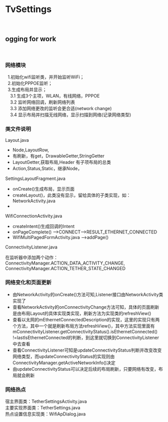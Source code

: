 # TvSettings
<br/>
    <h2>ogging for work</h2>
<br/>
<h3>网络模块</h3>
&nbsp;&nbsp;1.初始化wifi监听类，并开始监听WiFi；<br/>
&nbsp;&nbsp;2.初始化PPPOE监听；<br/>
&nbsp;&nbsp;3.生成布局并显示；<br/>
&nbsp;&nbsp;&nbsp;&nbsp;3.1 生成3个主项，WLAN，有线网络，PPPOE<br/>
&nbsp;&nbsp;&nbsp;&nbsp;3.2 监听网络回调，刷新网络列表<br/>
&nbsp;&nbsp;&nbsp;&nbsp;3.3 添加网络更改的监听会更合适(network change)<br/>
&nbsp;&nbsp;&nbsp;&nbsp;3.4 显示布局并扫描无线网络，显示扫描到网络(记录网络类型)<br/>
<h3>类文件说明</h3>
    Layout.java<br/>
        <ul>
            <li>Node,LayoutRow,</li>
            <li>有刷新，有get，DrawableGetter,StringGetter </li>
            <li>LayoutGetter,获取布局,Header 有子项布局的总类 </li>
            <li>Action,Status,Static，继承Node，</li>
        </ul>
    SettingsLayoutFragment.java <br/>
    <ul>
        <li>onCreate()生成布局，显示页面</li>
        <li>createLayout()，此类没有显示，留给具体的子类实现，如：NetworkActivity.java</li>
        <li></li>
    </ul>
    WifiConnectionActivity.java <br/>
    <ul>
        <li>createIntent()生成回调的Intent</li>
        <li>onPageComplete() -->CONNECT-->RESULT_ETHERNET_CONNECTED</li>
        <li>WifiMultiPagedFormActivity.java -->addPage()</li>
    </ul>
    ConnectivityListener.java<br/>
    <p>
        在监听器中添加两个动作：<br/>
        ConnectivityManager.ACTION_DATA_ACTIVITY_CHANGE,<br/>
        ConnectivityManager.ACTION_TETHER_STATE_CHANGED
    </p>
    <h3>网络变化和页面更新</h3>
    <ul>
        <li>由NetworkActivity的onCreate()方法可知,Listener接口由NetworkActivity类实现了</li>
        <li>查看NetworkActivity的onConnectivityChange方法可知，具体的页面刷新是由布局Layout的具体实现类实现，刷新方法为实现类的refreshView()</li>
        <li>查看以太网的mEthernetConnectedDescription的实现，这里的实现只有两个方法，其中一个就是刷新布局方法refreshView()，其中方法实现里面有mConnectivityListener.getConnectivityStatus().isEthernetConnected() !=lastIsEthernetConnected的判断，到这里就切换到ConnectivityListener中去查看</li>
        <li>查看ConnectivityListener可知是updateConnectivityStatus判断并改变改变网络类型，而updateConnectivityStatus的实现则由ConnectivityManager.getActiveNetworkInfo()决定</li>
        <li>由updateConnectivityStatus可以决定后续的布局刷新，只要网络有改变，布局就会刷新</li>
    </ul>

<h3>网络热点</h3>
<p>
    宿主界面类：TetherSettingsActivity.java<br/>
    主要实现界面类：TetherSettings.java <br/>
    热点设置信息实现类：WifiApDialog.java
</p>
